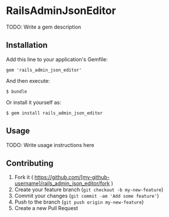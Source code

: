 # RailsAdminJsonEditor

TODO: Write a gem description

## Installation

Add this line to your application's Gemfile:

    gem 'rails_admin_json_editor'

And then execute:

    $ bundle

Or install it yourself as:

    $ gem install rails_admin_json_editor

## Usage

TODO: Write usage instructions here

## Contributing

1. Fork it ( https://github.com/[my-github-username]/rails_admin_json_editor/fork )
2. Create your feature branch (`git checkout -b my-new-feature`)
3. Commit your changes (`git commit -am 'Add some feature'`)
4. Push to the branch (`git push origin my-new-feature`)
5. Create a new Pull Request
